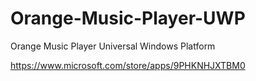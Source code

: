 # Orange-Music-Player-UWP
Orange Music Player Universal Windows Platform

https://www.microsoft.com/store/apps/9PHKNHJXTBM0
